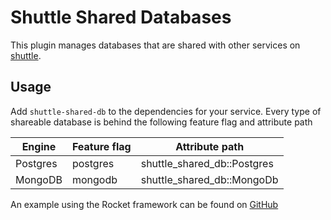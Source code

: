 # Shuttle Shared Databases
This plugin manages databases that are shared with other services on [shuttle](https://www.shuttle.rs).

## Usage
Add `shuttle-shared-db` to the dependencies for your service. Every type of shareable database is behind the following feature flag and attribute path

| Engine   | Feature flag | Attribute path              |
|----------|--------------|-----------------------------|
| Postgres | postgres     | shuttle_shared_db::Postgres |
| MongoDB  | mongodb      | shuttle_shared_db::MongoDb  |

An example using the Rocket framework can be found on [GitHub](https://github.com/shuttle-hq/examples/tree/main/rocket/postgres)

